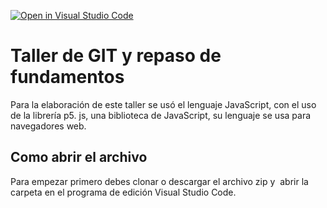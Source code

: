 [![Open in Visual Studio Code](https://classroom.github.com/assets/open-in-vscode-f059dc9a6f8d3a56e377f745f24479a46679e63a5d9fe6f495e02850cd0d8118.svg)](https://classroom.github.com/online_ide?assignment_repo_id=5467435&assignment_repo_type=AssignmentRepo)

# Taller de GIT y repaso de fundamentos

Para la elaboración de este taller se usó el lenguaje JavaScript, con el uso de la librería p5. js, una biblioteca de JavaScript, su lenguaje se usa para navegadores web.

## Como abrir el archivo
Para empezar primero debes clonar o descargar el archivo zip y  abrir la carpeta en el programa de edición Visual Studio Code.

